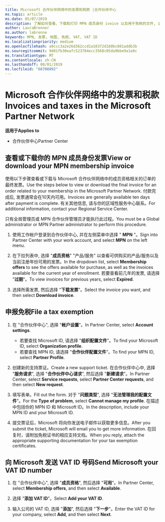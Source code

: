 ```yaml
---
title: Microsoft 合作伙伴网络中的发票和税款 |合作伙伴中心
ms.topic: article
ms.date: 05/07/2019
description: 了解如何查看、下载和打印 MPN 成员身份 ivoice 以及用于免税的文件, 以及向 Microsoft 发送你的 VAT ID 号。
author: LauraBrenner
ms.author: labrenne
keywords: MPN, 发票, 地图, 免税, VAT, VAT ID
ms.localizationpriority: medium
ms.openlocfilehash: a9ccc3a2e26d362ccd1a10372d160bc801addb3b
ms.sourcegitcommit: 9d01fb30eafc523784ecc3568c05da9bbe9a1e8c
ms.translationtype: MT
ms.contentlocale: zh-CN
ms.lasthandoff: 08/01/2019
ms.locfileid: "68708892"
---
```

# <a name="invoices-and-taxes-in-the-microsoft-partner-network"></a><span data-ttu-id="d7478-104">Microsoft 合作伙伴网络中的发票和税款</span><span class="sxs-lookup"><span data-stu-id="d7478-104">Invoices and taxes in the Microsoft Partner Network</span></span>

<span data-ttu-id="d7478-105">**适用于**</span><span class="sxs-lookup"><span data-stu-id="d7478-105">**Applies to**</span></span>

-  <span data-ttu-id="d7478-106">合作伙伴中心</span><span class="sxs-lookup"><span data-stu-id="d7478-106">Partner Center</span></span>

## <a name="view-or-download-your-mpn-membership-invoice"></a><span data-ttu-id="d7478-107">查看或下载你的 MPN 成员身份发票</span><span class="sxs-lookup"><span data-stu-id="d7478-107">View or download your MPN membership invoice</span></span>

<span data-ttu-id="d7478-108">使用以下步骤查看或下载与 Microsoft 合作伙伴网络中的成员资格相关的订单的最终发票。</span><span class="sxs-lookup"><span data-stu-id="d7478-108">Use the steps below to view or download the final invoice for an order related to your membership in the Microsoft Partner Network.</span></span> <span data-ttu-id="d7478-109">付款完成后, 发票通常会在10天内可用。</span><span class="sxs-lookup"><span data-stu-id="d7478-109">Invoices are generally available ten days after payment is complete.</span></span> <span data-ttu-id="d7478-110">有关其他信息, 请与你的区域性服务中心联系。</span><span class="sxs-lookup"><span data-stu-id="d7478-110">For additional information, contact your Regional Service Center.</span></span>  

<span data-ttu-id="d7478-111">只有全局管理员或 MPN 合作伙伴管理员才能执行此过程。</span><span class="sxs-lookup"><span data-stu-id="d7478-111">You must be a Global administrator or MPN Partner administrator to perform this procedure.</span></span> 

1.  <span data-ttu-id="d7478-112">使用工作帐户登录到合作伙伴中心, 并在左侧菜单中选择 " **MPN** "。</span><span class="sxs-lookup"><span data-stu-id="d7478-112">Sign into Partner Center with your work account, and select **MPN** on the left menu.</span></span>

4.  <span data-ttu-id="d7478-113">在下拉列表中, 选择 "**成员资格**" "产品/服务" 以查看可供购买的产品/服务以及当前注册年份可用的发票。</span><span class="sxs-lookup"><span data-stu-id="d7478-113">In the dropdown list, select **Membership offers** to see the offers available for purchase, as well as the invoices available for the current year of enrollment.</span></span> <span data-ttu-id="d7478-114">若要查看前几年的发票, 请选择 "**过期**"。</span><span class="sxs-lookup"><span data-stu-id="d7478-114">To view invoices for previous years, select **Expired**.</span></span>

6.  <span data-ttu-id="d7478-115">选择所需发票, 然后选择 "**下载发票**"。</span><span class="sxs-lookup"><span data-stu-id="d7478-115">Select the invoice you want, and then select **Download invoice**.</span></span> 

## <a name="file-a-tax-exemption"></a><span data-ttu-id="d7478-116">申报免税</span><span class="sxs-lookup"><span data-stu-id="d7478-116">File a tax exemption</span></span>

1.  <span data-ttu-id="d7478-117">在 "合作伙伴中心", 选择 "**帐户设置**"。</span><span class="sxs-lookup"><span data-stu-id="d7478-117">In Partner Center, select **Account settings**.</span></span>
    -   <span data-ttu-id="d7478-118">若要查找 Microsoft ID, 请选择 "**组织配置文件**"。</span><span class="sxs-lookup"><span data-stu-id="d7478-118">To find your Microsoft ID, select **Organization profile**.</span></span>
    -   <span data-ttu-id="d7478-119">若要查找 MPN ID, 请选择 "**合作伙伴配置文件**"。</span><span class="sxs-lookup"><span data-stu-id="d7478-119">To find your MPN ID, select **Partner Profile**.</span></span>

2.  <span data-ttu-id="d7478-120">创建新的支持票证。</span><span class="sxs-lookup"><span data-stu-id="d7478-120">Create a new support ticket.</span></span> <span data-ttu-id="d7478-121">在合作伙伴中心中, 选择 "**服务请求**", 选择 "**合作伙伴中心请求**", 然后选择 "**新建请求**"。</span><span class="sxs-lookup"><span data-stu-id="d7478-121">In Partner Center, select **Service requests**, select **Partner Center requests**, and then select **New request**.</span></span>

3.  <span data-ttu-id="d7478-122">填写表单。</span><span class="sxs-lookup"><span data-stu-id="d7478-122">Fill out the form.</span></span> <span data-ttu-id="d7478-123">对于 "**问题类型**", 选择 "**无法管理我的配置文件**"。</span><span class="sxs-lookup"><span data-stu-id="d7478-123">For the **Type of problem**, select **Cannot manage my profile**.</span></span> <span data-ttu-id="d7478-124">在描述中包括你的 MPN ID 和 Microsoft ID。</span><span class="sxs-lookup"><span data-stu-id="d7478-124">In the description, include your MPN ID and your Microsoft ID.</span></span>

4.  <span data-ttu-id="d7478-125">提交票证后，Microsoft 将向你发送电子邮件以获取更多信息。</span><span class="sxs-lookup"><span data-stu-id="d7478-125">After you submit the ticket, Microsoft will email you to get more information.</span></span> <span data-ttu-id="d7478-126">在回复时，请附加免税证书的相应支持文档。</span><span class="sxs-lookup"><span data-stu-id="d7478-126">When you reply, attach the appropriate supporting documentation for your tax exemption certificates.</span></span>

## <a name="send-microsoft-your-vat-id-number"></a><span data-ttu-id="d7478-127">向 Microsoft 发送 VAT ID 号码</span><span class="sxs-lookup"><span data-stu-id="d7478-127">Send Microsoft your VAT ID number</span></span>
1.  <span data-ttu-id="d7478-128">在 "合作伙伴中心", 选择 "**成员资格**", 然后选择 "**可用**"。</span><span class="sxs-lookup"><span data-stu-id="d7478-128">In Partner Center, select **Membership offers**, and then select **Available**.</span></span> 

2.  <span data-ttu-id="d7478-129">选择 "**添加 VAT ID**"。</span><span class="sxs-lookup"><span data-stu-id="d7478-129">Select **Add your VAT ID**.</span></span> 

3.  <span data-ttu-id="d7478-130">输入公司的 VAT ID, 选择 "**添加**", 然后选择 "**下一步**"。</span><span class="sxs-lookup"><span data-stu-id="d7478-130">Enter the VAT ID for your company, select **Add**, and then select **Next**.</span></span> 

